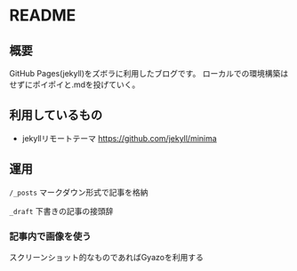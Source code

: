 # README
## 概要
GitHub Pages(jekyll)をズボラに利用したブログです。
ローカルでの環境構築はせずにポイポイと.mdを投げていく。


## 利用しているもの
* jekyllリモートテーマ https://github.com/jekyll/minima


## 運用
`/_posts` マークダウン形式で記事を格納

`_draft` 下書きの記事の接頭辞

### 記事内で画像を使う
スクリーンショット的なものであればGyazoを利用する